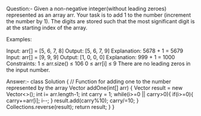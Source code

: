 Question:- 
Given a non-negative integer(without leading zeroes) represented as an array arr. Your task is to add 1 to the number (increment the number by 1). The digits are stored such that the most significant digit is at the starting index of the array.

Examples:

Input: arr[] = [5, 6, 7, 8]
Output: [5, 6, 7, 9]
Explanation: 5678 + 1 = 5679
Input: arr[] = [9, 9, 9]
Output: [1, 0, 0, 0]
Explanation: 999 + 1 = 1000
Constraints:
1 ≤ arr.size() ≤ 106
0 ≤ arr[i] ≤ 9
There are no leading zeros in the input number. 

Answer:-
class Solution {
    // Function for adding one to the number represented by the array
    Vector<Integer> addOne(int[] arr) {
        Vector<Integer> result = new Vector<>();
        int i= arr.length-1;
        int carry = 1;
        while(i>=0 || carry>0){
            if(i>=0){
                carry+=arr[i];
                i--;
            }
            result.add(carry%10);
            carry/=10;
        }
        Collections.reverse(result);
        return result;
    }
}
